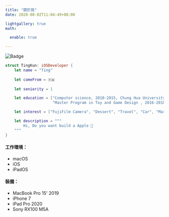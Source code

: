 ```yaml
---
title: "關於我"
date: 2020-08-02T11:04:49+08:00

lightgallery: true
math:

  enable: true

---
```




![Badge](/images/avatar.jpg "Ting君")

```swift
struct TingKun: iOSDeveloper {
    let name = "Ting"
    
    let comeFrom = 🇹🇼
    
    let seniority = 1

    let education = ["Computer science, 2010-2015, Chung Hua University",
                     "Master Program in Toy and Game Design , 2016-2018, National Taipei University of Education"]

    let interest = ["FujiFilm Camera", "Dessert", "Travel", "Car", "MartialArts"]

    let description = """
        Hi, Do you want build a Apple 
    """
}
```



#### 工作環境：

* macOS
* iOS
* iPadOS

#### 裝備：

- MacBook Pro 15' 2019
- iPhone 7
- iPad Pro 2020
- Sony RX100 M5A

